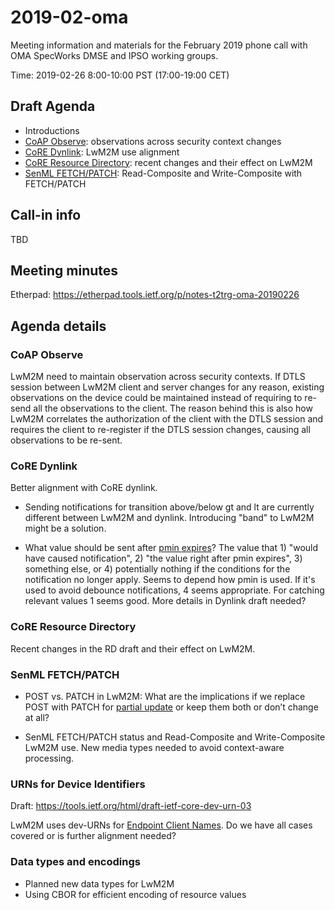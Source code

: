 # 2019-02-oma

Meeting information and materials for the February 2019 phone call with OMA SpecWorks DMSE and IPSO working groups.

Time: 2019-02-26 8:00-10:00 PST (17:00-19:00 CET)

## Draft Agenda

* Introductions 
* [CoAP Observe](https://tools.ietf.org/html/rfc7641): observations across security context changes
* [CoRE Dynlink](https://tools.ietf.org/html/draft-ietf-core-dynlink-07): LwM2M use alignment
* [CoRE Resource Directory](https://tools.ietf.org/html/draft-ietf-core-resource-directory-19): recent changes and their effect on LwM2M
* [SenML FETCH/PATCH](https://tools.ietf.org/html/draft-ietf-core-senml-etch-00): Read-Composite and Write-Composite with FETCH/PATCH
 
## Call-in info

TBD

## Meeting minutes

Etherpad: https://etherpad.tools.ietf.org/p/notes-t2trg-oma-20190226

## Agenda details 

### CoAP Observe
 
LwM2M need to maintain observation across security contexts. If DTLS session between LwM2M client and server changes for any reason, existing observations on the device could be maintained instead of requiring to re-send all the observations to the client. The reason behind this is also how LwM2M correlates the authorization of the client with the DTLS session and requires the client to re-register if the DTLS session changes, causing all observations to be re-sent.

### CoRE Dynlink

Better alignment with CoRE dynlink.
 
* Sending notifications for transition above/below gt and lt are currently different between LwM2M and dynlink. Introducing "band" to LwM2M might be a solution.

* What value should be sent after [pmin expires](http://www.openmobilealliance.org/release/LightweightM2M/V1_1-20180612-C/OMA-TS-LightweightM2M_Core-V1_1-20180612-C.html#5-1-2-0-512-Attributes-Classification)? The value that 1) "would have caused notification", 2) "the value right after pmin expires", 3) something else, or 4) potentially nothing if the conditions for the notification no longer apply. Seems to depend how pmin is used. If it's used to avoid debounce notifications, 4 seems appropriate. For catching relevant values 1 seems good. More details in Dynlink draft needed?

### CoRE Resource Directory

Recent changes in the RD draft and their effect on LwM2M.
 
### SenML FETCH/PATCH

* POST vs. PATCH in LwM2M: What are the implications if we replace POST with PATCH for [partial update](http://www.openmobilealliance.org/release/LightweightM2M/V1_1-20180612-C/OMA-TS-LightweightM2M_Core-V1_1-20180612-C.html#6-3-3-0-633-Write) or keep them both or don’t change at all?

* SenML FETCH/PATCH status and Read-Composite and Write-Composite LwM2M use. New media types needed to avoid context-aware processing.

### URNs for Device Identifiers

Draft: https://tools.ietf.org/html/draft-ietf-core-dev-urn-03

LwM2M uses dev-URNs for [Endpoint Client Names](http://www.openmobilealliance.org/release/LightweightM2M/V1_1-20180612-C/OMA-TS-LightweightM2M_Core-V1_1-20180612-C.html#7-3-1-0-731-Endpoint-Client-Name). Do we have all cases covered or is further alignment needed?

### Data types and encodings

* Planned new data types for LwM2M
* Using CBOR for efficient encoding of resource values
